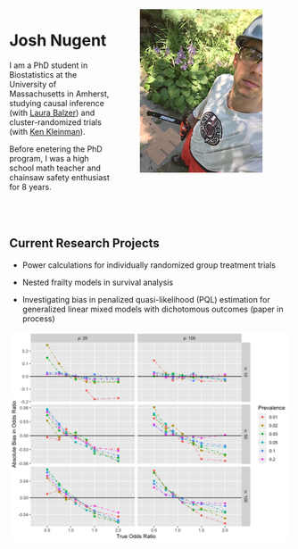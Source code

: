 <img style="float: right;" src="images/chainsaw1.jpg" alt="What I look like" hspace="50">

# Josh Nugent

I am a PhD student in Biostatistics at the University of Massachusetts in Amherst, studying causal inference (with [Laura Balzer](https://www.balzerlab.com/)) and cluster-randomized trials (with [Ken Kleinman](https://www.kleinman.science/)).

Before enetering the PhD program, I was a high school math teacher and chainsaw safety enthusiast for 8 years.
<br/>
<br/>
<br/>
<br/>

## Current Research Projects
 + Power calculations for individually randomized group treatment trials
 
 + Nested frailty models in survival analysis

 + Investigating bias in penalized quasi-likelihood (PQL) estimation for generalized linear mixed models with dichotomous outcomes (paper in process)

<img align = "bottom" src="images/bias_pql_sbs1.png" alt="Bias in PQL estimation (plot)">
